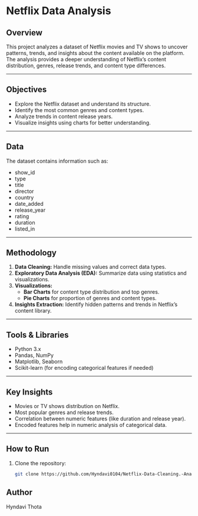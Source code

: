 # Netflix Data Analysis

## Overview
This project analyzes a dataset of Netflix movies and TV shows to uncover patterns, trends, and insights about the content available on the platform. The analysis provides a deeper understanding of Netflix’s content distribution, genres, release trends, and content type differences.

---

## Objectives
- Explore the Netflix dataset and understand its structure.
- Identify the most common genres and content types.
- Analyze trends in content release years.
- Visualize insights using charts for better understanding.

---

## Data
The dataset contains information such as:  
- show_id  
- type  
- title  
- director  
- country  
- date_added  
- release_year  
- rating  
- duration  
- listed_in  

---

## Methodology
1. **Data Cleaning:** Handle missing values and correct data types.
2. **Exploratory Data Analysis (EDA):** Summarize data using statistics and visualizations.
3. **Visualizations:**  
   - **Bar Charts** for content type distribution and top genres.  
   - **Pie Charts** for proportion of genres and content types.
4. **Insights Extraction:** Identify hidden patterns and trends in Netflix’s content library.


---

## Tools & Libraries
- Python 3.x
- Pandas, NumPy
- Matplotlib, Seaborn
- Scikit-learn (for encoding categorical features if needed)

---

## Key Insights
- Movies or TV shows distribution on Netflix.
- Most popular genres and release trends.
- Correlation between numeric features (like duration and release year).
- Encoded features help in numeric analysis of categorical data.

---

## How to Run
1. Clone the repository:
   ```bash
   git clone https://github.com/Hyndavi0104/Netflix-Data-Cleaning.-Analysis-and-Visualization.git

## Author
Hyndavi Thota
